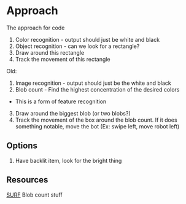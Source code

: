 # Approach
The approach for code
1. Color recognition - output should just be white and black
2. Object recognition - can we look for a rectangle?
3. Draw around this rectangle
4. Track the movement of this rectangle

Old:
1. Image recognition - output should just be the white and black
2. Blob count - Find the highest concentration of the desired colors
 - This is a form of feature recognition
3. Draw around the biggest blob (or two blobs?)
4. Track the movement of the box around the blob count. If it does something notable, move the bot (Ex: swipe left, move robot left)

## Options
1. Have backlit item, look for the bright thing

## Resources
[SURF](https://docs.opencv.org/4.1.2/df/dd2/tutorial_py_surf_intro.html)
Blob count stuff
